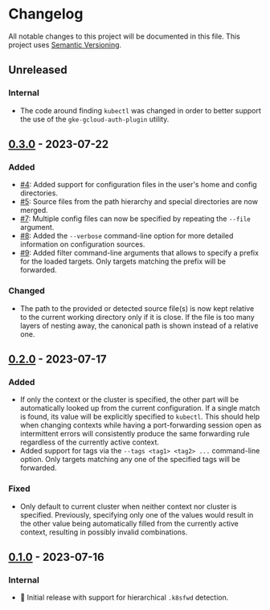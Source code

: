 # Changelog

All notable changes to this project will be documented in this file.
This project uses [Semantic Versioning](https://semver.org/spec/v2.0.0.html).

## Unreleased

### Internal

- The code around finding `kubectl` was changed in order to better support the use
  of the `gke-gcloud-auth-plugin` utility.

## [0.3.0] - 2023-07-22

### Added

- [#4](https://github.com/sunsided/k8sfwd/pull/4):
  Added support for configuration files in the user's home and config directories.
- [#5](https://github.com/sunsided/k8sfwd/pull/5):
  Source files from the path hierarchy and special directories are now merged.
- [#7](https://github.com/sunsided/k8sfwd/pull/7):
  Multiple config files can now be specified by repeating the `--file` argument.
- [#8](https://github.com/sunsided/k8sfwd/pull/8):
  Added the `--verbose` command-line option for more detailed information on configuration sources.
- [#9](https://github.com/sunsided/k8sfwd/pull/9):
  Added filter command-line arguments that allows to specify a prefix for
  the loaded targets. Only targets matching the prefix will be forwarded.

### Changed

- The path to the provided or detected source file(s) is now kept relative to the
  current working directory only if it is close. If the file is too many layers
  of nesting away, the canonical path is shown instead of a relative one.

## [0.2.0] - 2023-07-17

### Added

- If only the context or the cluster is specified, the other part will be automatically
  looked up from the current configuration. If a single match is found, its value will
  be explicitly specified to `kubectl`. This should help when changing contexts while
  having a port-forwarding session open as intermittent errors will consistently
  produce the same forwarding rule regardless of the currently active context.
- Added support for tags via the `--tags <tag1> <tag2> ...` command-line option. Only
  targets matching any one of the specified tags will be forwarded.

### Fixed

- Only default to current cluster when neither context nor cluster is specified.
  Previously, specifying only one of the values would result in the other
  value being automatically filled from the currently active context, resulting in
  possibly invalid combinations.

## [0.1.0] - 2023-07-16

### Internal

- 🎉 Initial release with support for hierarchical `.k8sfwd` detection.

[0.3.0]: https://github.com/sunsided/k8sfwd/releases/tag/0.3.0
[0.2.0]: https://github.com/sunsided/k8sfwd/releases/tag/0.2.0
[0.1.0]: https://github.com/sunsided/k8sfwd/releases/tag/0.1.0
